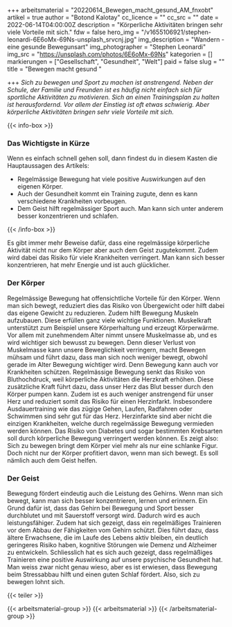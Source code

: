 +++
arbeitsmaterial = "20220614_Bewegen_macht_gesund_AM_fnxobt"
artikel = true
author = "Botond Kalotay"
cc_licence = ""
cc_src = ""
date = 2022-06-14T04:00:00Z
description = "Körperliche Aktivitäten bringen sehr viele Vorteile mit sich."
fdw = false
hero_img = "/v1655106921/stephen-leonardi-6E6oMx-69Ns-unsplash_srvcnj.jpg"
img_description = "Wandern - eine gesunde Bewegunsart"
img_photographer = "Stephen Leonardi"
img_src = "https://unsplash.com/photos/6E6oMx-69Ns"
kategorien = []
markierungen = ["Gesellschaft", "Gesundheit", "Welt"]
paid = false
slug = ""
title = "Bewegen macht gesund "

+++
_Sich zu bewegen und Sport zu machen ist anstrengend. Neben der Schule, der Familie und Freunden ist es häufig nicht einfach sich für sportliche Aktivitäten zu motivieren. Sich an einen Trainingsplan zu halten ist herausfordernd. Vor allem der Einstieg ist oft etwas schwierig. Aber körperliche Aktivitäten bringen sehr viele Vorteile mit sich._

{{< info-box >}} <h3>Das Wichtigste in Kürze</h3>

<p>Wenn es einfach schnell gehen soll, dann findest du in diesem Kasten die Hauptaussagen des Artikels:</p>

<ul>

<li>Regelmässige Bewegung hat viele positive Auswirkungen auf den eigenen Körper.</li>

<li>Auch der Gesundheit kommt ein Training zugute, denn es kann verschiedene Krankheiten vorbeugen.</li>

<li>Dem Geist hilft regelmässiger Sport auch. Man kann sich unter anderem besser konzentrieren und schlafen.</li>

</ul> {{< /info-box >}}

Es gibt immer mehr Beweise dafür, dass eine regelmässige körperliche Aktivität nicht nur dem Körper aber auch dem Geist zugutekommt. Zudem wird dabei das Risiko für viele Krankheiten verringert. Man kann sich besser konzentrieren, hat mehr Energie und ist auch glücklicher.

### Der Körper

Regelmässige Bewegung hat offensichtliche Vorteile für den Körper. Wenn man sich bewegt, reduziert dies das Risiko von Übergewicht oder hilft dabei das eigene Gewicht zu reduzieren. Zudem hilft Bewegung Muskeln aufzubauen. Diese erfüllen ganz viele wichtige Funktionen. Muskelkraft unterstützt zum Beispiel unsere Körperhaltung und erzeugt Körperwärme. Vor allem mit zunehmendem Alter nimmt unsere Muskelmasse ab, und es wird wichtiger sich bewusst zu bewegen. Denn dieser Verlust von Muskelmasse kann unsere Beweglichkeit verringern, macht Bewegen mühsam und führt dazu, dass man sich noch weniger bewegt, obwohl gerade im Alter Bewegung wichtiger wird. Denn Bewegung kann auch vor Krankheiten schützen. Regelmässige Bewegung senkt das Risiko von Bluthochdruck, weil körperliche Aktivitäten die Herzkraft erhöhen. Diese zusätzliche Kraft führt dazu, dass unser Herz das Blut besser durch den Körper pumpen kann. Zudem ist es auch weniger anstrengend für unser Herz und reduziert somit das Risiko für einen Herzinfarkt. Insbesondere Ausdauertraining wie das zügige Gehen, Laufen, Radfahren oder Schwimmen sind sehr gut für das Herz. Herzinfarkte sind aber nicht die einzigen Krankheiten, welche durch regelmässige Bewegung vermieden werden können. Das Risiko von Diabetes und sogar bestimmten Krebsarten soll durch körperliche Bewegung verringert werden können. Es zeigt also: Sich zu bewegen bringt dem Körper viel mehr als nur eine schlanke Figur. Doch nicht nur der Körper profitiert davon, wenn man sich bewegt. Es soll nämlich auch dem Geist helfen.

### Der Geist

Bewegung fördert eindeutig auch die Leistung des Gehirns. Wenn man sich bewegt, kann man sich besser konzentrieren, lernen und erinnern. Ein Grund dafür ist, dass das Gehirn bei Bewegung und Sport besser durchblutet und mit Sauerstoff versorgt wird. Dadurch wird es auch leistungsfähiger. Zudem hat sich gezeigt, dass ein regelmäßiges Trainieren vor dem Abbau der Fähigkeiten vom Gehirn schützt. Dies führt dazu, dass ältere Erwachsene, die im Laufe des Lebens aktiv bleiben, ein deutlich geringeres Risiko haben, kognitive Störungen wie Demenz und Alzheimer zu entwickeln. Schliesslich hat es sich auch gezeigt, dass regelmäßiges Trainieren eine positive Auswirkung auf unsere psychische Gesundheit hat. Man weiss zwar nicht genau wieso, aber es ist erwiesen, dass Bewegung beim Stressabbau hilft und einen guten Schlaf fördert. Also, sich zu bewegen lohnt sich.

{{< teiler >}}

{{< arbeitsmaterial-group >}}
{{< arbeitsmaterial >}}
{{< /arbeitsmaterial-group >}}
